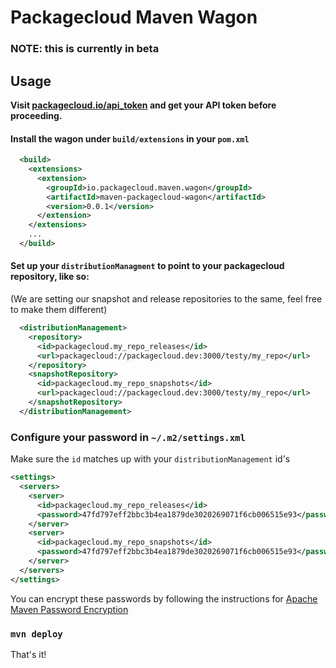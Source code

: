 # Packagecloud Maven Wagon

### NOTE: this is currently in beta

## Usage

**Visit [packagecloud.io/api_token](packagecloud.io/api_token) and get your API token before proceeding.**

#### Install the wagon under `build/extensions` in your `pom.xml`
```xml
  <build>
    <extensions>
      <extension>
        <groupId>io.packagecloud.maven.wagon</groupId>
        <artifactId>maven-packagecloud-wagon</artifactId>
        <version>0.0.1</version>
      </extension>
    </extensions>
    ...
  </build>
```

#### Set up your `distributionManagment` to point to your packagecloud repository, like so:

(We are setting our snapshot and release repositories to the same, feel free to make them different)

```xml
  <distributionManagement>
    <repository>
      <id>packagecloud.my_repo_releases</id>
      <url>packagecloud://packagecloud.dev:3000/testy/my_repo</url>
    </repository>
    <snapshotRepository>
      <id>packagecloud.my_repo_snapshots</id>
      <url>packagecloud://packagecloud.dev:3000/testy/my_repo</url>
    </snapshotRepository>
  </distributionManagement>
```

### Configure your password in `~/.m2/settings.xml`

Make sure the `id` matches up with your `distributionManagement` id's

```xml
<settings>
  <servers>
    <server>
      <id>packagecloud.my_repo_releases</id>
      <password>47fd797eff2bbc3b4ea1879de3020269071f6cb006515e93</password>
    </server>
    <server>
      <id>packagecloud.my_repo_snapshots</id>
      <password>47fd797eff2bbc3b4ea1879de3020269071f6cb006515e93</password>
    </server>
  </servers>
</settings>
```

You can encrypt these passwords by following the instructions for [Apache Maven Password Encryption](https://maven.apache.org/guides/mini/guide-encryption.html)

### `mvn deploy`
That's it!
